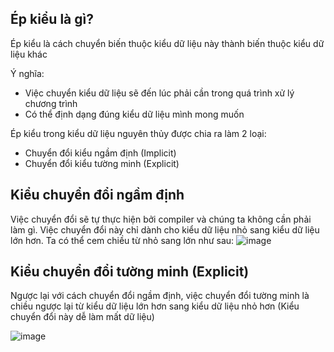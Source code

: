 ## Ép kiểu là gì?

Ép kiểu là cách chuyển biến thuộc kiểu dữ liệu này thành biến thuộc kiểu dữ liệu khác

Ý nghĩa:
- Việc chuyển kiểu dữ liệu sẽ đến lúc phải cần trong quá trình xử lý chương trình
- Có thể định dạng đúng kiểu dữ liệu mình mong muốn

Ép kiểu trong kiểu dữ liệu nguyên thủy được chia ra làm 2 loại:
- Chuyển đổi kiểu ngầm định (Implicit)
- Chuyển đổi kiểu tường minh (Explicit)

## Kiểu chuyển đổi ngầm định

Việc chuyển đổi sẽ tự thực hiện bởi compiler và chúng ta không cần phải làm gì. Việc chuyển đổi này chỉ dành cho kiểu dữ liệu nhỏ sang kiểu dữ liệu lớn hơn. Ta có thể cem chiều từ nhỏ sang lớn như sau:
![image](https://user-images.githubusercontent.com/70504465/114262785-148cf800-9a0c-11eb-8a7f-a4dcd4c3ced3.png)


## Kiểu chuyển đổi tường minh (Explicit)

Ngược lại với cách chuyển đổi ngầm định, việc chuyển đổi tường minh là chiều ngược lại từ kiểu dữ liệu lớn hơn sang kiểu dữ liệu nhỏ hơn (Kiểu chuyển đổi này dễ làm mất dữ liệu)

![image](https://user-images.githubusercontent.com/70504465/114262863-82392400-9a0c-11eb-9778-936366d70953.png)